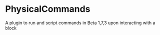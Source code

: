 # PhysicalCommands
 A plugin to run and script commands in Beta 1,7,3 upon interacting with a block
